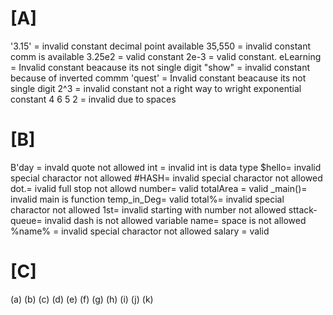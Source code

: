# [A] 

'3.15' = invalid constant decimal point available
35,550 = invalid constant comm is available 
3.25e2 = valid constant 
2e-3 = valid constant.
eLearning = Invalid constant beacause its not single digit
"show" = invalid constant because of inverted commm
'quest' = Invalid constant beacause its not single digit 
2^3 = invalid constant not a right way to wright exponential constant
4 6 5 2 = invalid due to spaces


# [B] 

B'day = invald quote not allowed
int = invalid int is data type
$hello= invalid special charactor not allowed
#HASH= invalid special charactor not allowed
dot.= ivalid full stop not allowd 
number= valid
totalArea = valid
_main()= invalid main is function
temp_in_Deg= valid
total%= invalid special charactor not allowed
1st= invalid starting with number not allowed
sttack-queue= invalid dash is not allowed
variable name= space is not allowed
%name% = invalid special charactor not allowed
salary = valid


# [C]

(a)
(b)
(c)
(d)
(e)
(f)
(g)
(h)
(i)
(j)
(k)
